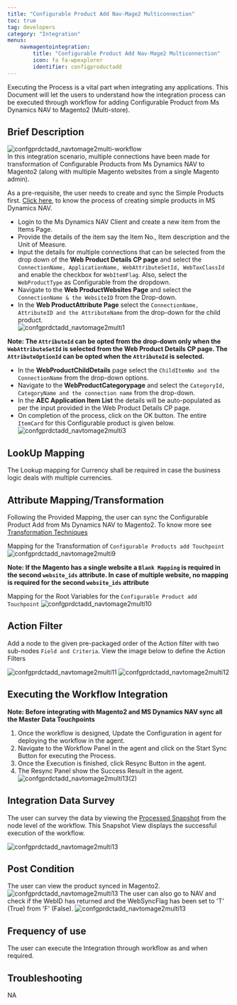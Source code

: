 ```yaml
---
title: "Configurable Product Add Nav-Mage2 Multiconnection"
toc: true
tag: developers
category: "Integration"
menus: 
    navmagentointegration:
        title: "Configurable Product Add Nav-Mage2 Multiconnection"
        icon: fa fa-wpexplorer
        identifier: configproductadd
---
```


Executing the Process is a vital part when integrating any applications. This Document will let the users to 
understand how the integration process can be executed through workflow for adding Configurable Product from 
Ms Dynamics NAV to Magento2 (Multi-store).

## Brief Description

![confgprdctadd_navtomage2multi-workflow](/staticfiles/integration/media/confgprdctadd_navtomage2multi-workflow.png)  
In this integration scenario, multiple connections have been made for transformation of Configurable Products from Ms Dynamics NAV to Magento2 (along with multiple Magento websites from a single Magento admin). 

As a pre-requisite, the user needs to create and sync the Simple Products first. [Click here](/integration/simple-productadd/), to know the process of creating simple products in MS Dynamics NAV. 

* Login to the Ms Dynamics NAV Client and create a new item from the Items Page. 
* Provide the details of the item say the Item No., Item description and the Unit of Measure.
* Input the details for multiple connections that can be selected from the drop down of the **Web Product Details CP page** 
  and select the `ConnectionName, ApplicationName, WebAttributeSetId, WebTaxClassId` and enable the checkbox for `WebItemFlag`. 
  Also, select the `WebProductType` as Configurable from the dropdown.
* Navigate to the **Web ProductWebsites Page** and select the `ConnectionName & the WebsiteID` from the Drop-down.
* In the **Web ProductAttribute Page** select the `ConnectionName, AttributeID and the AttributeName` from the drop-down for the child product.  
![confgprdctadd_navtomage2multi1](/staticfiles/integration/media/confgprdctadd_navtomage2multi1.png)

**Note: The `AttributeId` can be opted from the drop-down only when the `WebAttributeSetId` is selected from the Web Product Details CP page. The `AttributeOptionId` can be opted when the `AttributeId` is selected.**
* In the **WebProductChildDetails** page select the `ChildItemNo and the ConnectionName` from the drop-down options.
* Navigate to the **WebProductCategorypage** and select the `CategoryId, CategoryName and the connection name` from the drop-down.
* In the **AEC Application Item List** the details will be auto-populated as per the input provided in the Web Product Details CP page.
* On completion of the process, click on the OK button. The entire `ItemCard` for this Configurable product is given below.
![confgprdctadd_navtomage2multi3](/staticfiles/integration/media/confgprdctadd_navtomage2multi3.png)

## LookUp Mapping

The Lookup mapping for Currency shall be required in case the business logic deals with multiple currencies. 

## Attribute Mapping/Transformation

Following the Provided Mapping, the user can sync the Configurable Product Add from Ms Dynamics NAV to Magento2. 
To know more see [Transformation Techniques](/transformation/steps-to-cutomize-prebuilt-mapping/)

Mapping for the Transformation of `Configurable Products add Touchpoint`
![confgprdctadd_navtomage2multi9](/staticfiles/integration/media/confgprdctadd_navtomage2multi9.png)

**Note: If the Magento has a single website a `Blank Mapping` is required in the second `website_ids` attribute. 
In case of multiple website, no mapping is required for the second `website_ids` attribute**

Mapping for the Root Variables for the `Configurable Product add Touchpoint`
![confgprdctadd_navtomage2multi10](/staticfiles/integration/media/confgprdctadd_navtomage2multi10.png)

## Action Filter

Add a node to the given pre-packaged order of the Action filter with two sub-nodes `Field and Criteria`.
View the image below to define the Action Filters

![confgprdctadd_navtomage2multi11](/staticfiles/integration/media/confgprdctadd_navtomage2multi11.png)
![confgprdctadd_navtomage2multi12](/staticfiles/integration/media/confgprdctadd_navtomage2multi12.png)

## Executing the Workflow Integration

**Note: Before integrating with Magento2 and MS Dynamics NAV sync all the Master Data Touchpoints**

1. Once the workflow is designed, Update the Configuration in agent for deploying the workflow in the agent.
2. Navigate to the Workflow Panel in the agent and click on the Start Sync Button for executing the Process.
3. Once the Execution is finished, click Resync Button in the agent.
4. The Resync Panel show the Success Result in the agent.
![confgprdctadd_navtomage2multi13(2)](/staticfiles/integration/media/confgprdctadd_navtomage2multi13(2).png)

## Integration Data Survey

The user can survey the data by viewing the [Processed Snapshot](/workflow/list-of-snapshot/) from the node level of the workflow.
This Snapshot View displays the successful execution of the workflow.

![confgprdctadd_navtomage2multi13](/staticfiles/integration/media/confgprdctadd_navtomage2multi13.png)

## Post Condition

The user can view the product synced in Magento2.
![confgprdctadd_navtomage2multi13](/staticfiles/integration/media/confgprdctadd_navtomage2multi14.png)
The user can also go to NAV and check if the WebID has returned and the WebSyncFlag has 
been set to 'T' (True) from 'F' (False).
![confgprdctadd_navtomage2multi13](/staticfiles/integration/media/confgprdctadd_navtomage2multi15.png)

## Frequency of use

The user can execute the Integration through workflow as and when required.

## Troubleshooting

NA
